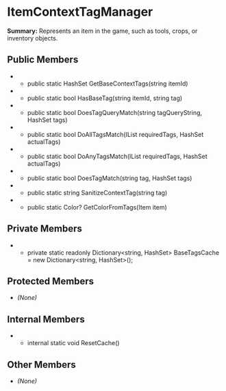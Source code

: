 # ItemContextTagManager

**Summary:** Represents an item in the game, such as tools, crops, or inventory objects.

## Public Members
- - public static HashSet<string> GetBaseContextTags(string itemId)
- - public static bool HasBaseTag(string itemId, string tag)
- - public static bool DoesTagQueryMatch(string tagQueryString, HashSet<string> tags)
- - public static bool DoAllTagsMatch(IList<string> requiredTags, HashSet<string> actualTags)
- - public static bool DoAnyTagsMatch(IList<string> requiredTags, HashSet<string> actualTags)
- - public static bool DoesTagMatch(string tag, HashSet<string> tags)
- - public static string SanitizeContextTag(string tag)
- - public static Color? GetColorFromTags(Item item)

## Private Members
- - private static readonly Dictionary<string, HashSet<string>> BaseTagsCache = new Dictionary<string, HashSet<string>>();

## Protected Members
- *(None)*

## Internal Members
- - internal static void ResetCache()

## Other Members
- *(None)*
